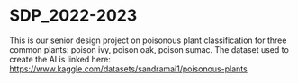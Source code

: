 # SDP_2022-2023
This is our senior design project on poisonous plant classification for three common plants: poison ivy, poison oak, poison sumac.
The dataset used to create the AI is linked here: https://www.kaggle.com/datasets/sandramai1/poisonous-plants

